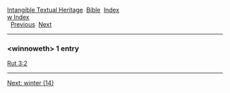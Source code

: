[Intangible Textual Heritage](../../index)  [Bible](../index) 
[Index](index)   
[w Index](_w_)  
  [Previous](c12488)  [Next](c12490) 

------------------------------------------------------------------------

### &lt;winnoweth&gt; 1 entry

[Rut 3:2](../kjv/rut003.htm#002)  

------------------------------------------------------------------------

[Next: winter (14)](c12490)
